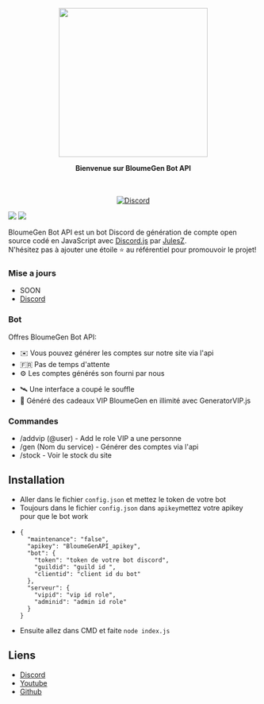 <p align="center">
  <img src="https://api.bloume-gen.tk/assets/img/bloume.png" width="300">
</p>

<p align="center">
  <b>Bienvenue sur BloumeGen Bot API</b>
</p>

<p align="center">
    <br/><br/>
    <a href="https://discord.gg/bloumegen" target="_blank">
        <img src="https://img.shields.io/discord/1107692347657035819.svg?logo=discord&colorB=7289DA" alt="Discord" />
    </a>
</p>

[![](https://img.shields.io/badge/discord.js-v12.0.0--dev-blue.svg?logo=npm)](https://github.com/discordjs)
[![](https://img.shields.io/badge/paypal-donate-blue.svg)](https://paypal.me/BloumeGen)

BloumeGen Bot API est un bot Discord de génération de compte open source codé en JavaScript avec [Discord.js](https://discord.js.org) par [JulesZ](https://github.com/JulesZYTB).  
N'hésitez pas à ajouter une étoile ⭐ au référentiel pour promouvoir le projet!


### Mise a jours 
* SOON
* [Discord](https://discord.gg/bloumegen)

### Bot

Offres BloumeGen Bot API:
*   ✉️ Vous pouvez générer les comptes sur notre site via l'api
*   🇫🇷  Pas de temps d'attente
*   ⚙️ Les comptes générés son fourni par nous
+   🛰️ Une interface a coupé le souffle
+   🌟 Généré des cadeaux VIP BloumeGen en illimité avec GeneratorVIP.js

### Commandes

* /addvip (@user) - Add le role VIP a une personne
* /gen (Nom du service) - Générer des comptes via l'api
* /stock - Voir le stock du site

## Installation

* Aller dans le fichier `config.json` et mettez le token de votre bot
* Toujours dans le fichier `config.json` dans `apikey`mettez votre apikey pour que le bot work
* ```
  {
    "maintenance": "false",
    "apikey": "BloumeGenAPI_apikey",
    "bot": {
      "token": "token de votre bot discord",
      "guildid": "guild id ",
      "clientid": "client id du bot"
    },
    "serveur": {
      "vipid": "vip id role",
      "adminid": "admin id role"
    }
  } 

* Ensuite allez dans CMD et faite `node index.js`

## Liens

*   [Discord](https://discord.gg/bloumegen)
*   [Youtube](https://www.youtube.com/julesZYTB)
*   [Github](https://github.com/JulesZYTB/)

